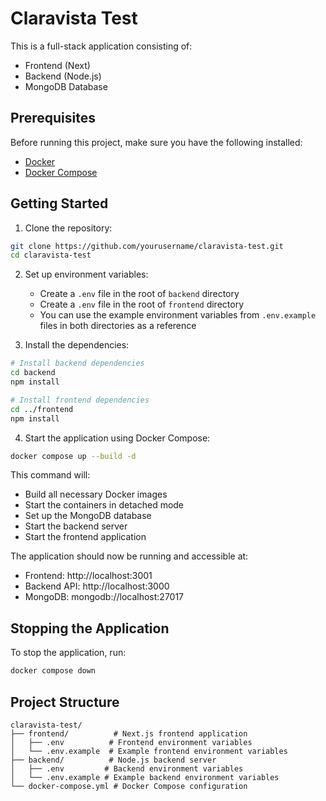 # Claravista Test

This is a full-stack application consisting of:

- Frontend (Next)
- Backend (Node.js)
- MongoDB Database

## Prerequisites

Before running this project, make sure you have the following installed:

- [Docker](https://docs.docker.com/get-docker/)
- [Docker Compose](https://docs.docker.com/compose/install/)

## Getting Started

1. Clone the repository:

```bash
git clone https://github.com/yourusername/claravista-test.git
cd claravista-test
```

2. Set up environment variables:

   - Create a `.env` file in the root of `backend` directory
   - Create a `.env` file in the root of `frontend` directory
   - You can use the example environment variables from `.env.example` files in both directories as a reference

3. Install the dependencies:

```bash
# Install backend dependencies
cd backend
npm install

# Install frontend dependencies
cd ../frontend
npm install
```

4. Start the application using Docker Compose:

```bash
docker compose up --build -d
```

This command will:

- Build all necessary Docker images
- Start the containers in detached mode
- Set up the MongoDB database
- Start the backend server
- Start the frontend application

The application should now be running and accessible at:

- Frontend: http://localhost:3001
- Backend API: http://localhost:3000
- MongoDB: mongodb://localhost:27017

## Stopping the Application

To stop the application, run:

```bash
docker compose down
```

## Project Structure

```
claravista-test/
├── frontend/          # Next.js frontend application
│   ├── .env          # Frontend environment variables
│   └── .env.example  # Example frontend environment variables
├── backend/          # Node.js backend server
│   ├── .env         # Backend environment variables
│   └── .env.example # Example backend environment variables
└── docker-compose.yml # Docker Compose configuration
```
